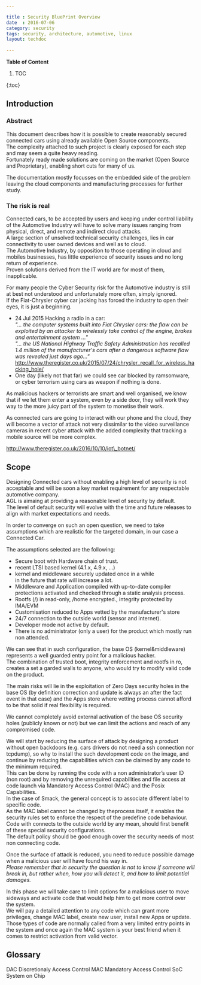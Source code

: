 ```yaml
---

title : Security BluePrint Overview
date  : 2016-07-06
category: security
tags: security, architecture, automotive, linux
layout: techdoc 
 
---
```


**Table of Content**

1. TOC

{:toc}

## Introduction

### Abstract

This document describes how it is possible to create reasonably secured connected cars using already available Open Source components.  
The complexity attached to such project is clearly exposed for each step and may seem a quite heavy reading.  
Fortunately ready made solutions are coming on the market (Open Source and Proprietary), enabling short cuts for many of us.

The documentation mostly focusses on the embedded side of the problem leaving the cloud components and manufacturing processes for further study.

### The risk is real

Connected cars, to be accepted by users and keeping under control liability of the Automotive Industry will have to solve many issues ranging from physical, direct, and remote and indirect cloud attacks.  
A large section of unsolved technical security challenges, lies in car connectivity to user owned devices and well as to cloud.  
The Automotive Industry, by opposition to those operating in cloud and mobiles businesses, has little experience of security issues and no long return of experience.  
Proven solutions derived from the IT world are for most of them, inapplicable.

For many people the Cyber Security risk for the Automotive industry is still at best not understood and unfortunately more often, simply ignored.  
If the Fiat-Chrysler cyber car jacking has forced the industry to open their eyes, it is just a beginning.

- 24 Jul 2015 Hacking a radio in a car:  
    *"… the computer systems built into Fiat Chrysler cars: the flaw can
    be exploited by an attacker to wirelessly take control of the
    engine, brakes and entertainment system ..."  
    "… the US National Highway Traffic Safety Administration has
    recalled 1.4 million of the manufacturer's cars after a dangerous
    software flaw was revealed just days ago..."*  
    <http://www.theregister.co.uk/2015/07/24/chrysler_recall_for_wireless_hacking_hole/>
- One day (likely not that far) we could see car blocked by
    ramsomware, or cyber terrorism using cars as weapon if nothing is
    done.  

As malicious hackers or terrorists are smart and well organised, we know 
that if we let them enter a system, even by a side door, they will work
they way to the more juicy part of the system to monetise their work.

As connected cars are going to interact with our phone and the cloud,
they will become a vector of attack not very dissimilar to the video
surveillance cameras in recent cyber attack with the added complexity
that tracking a mobile source will be more complex.

 <http://www.theregister.co.uk/2016/10/10/iot\_botnet/>

## Scope

Designing Connected cars without enabling a high level of security is
not acceptable and will be soon a key market requirement for any
respectable automotive company.  
AGL is aimaing at providing a reasonable level of security by default.  
The level of default security will evolve with the time and future releases to align with market expectations and needs.

In order to converge on such an open question, we need to take
assumptions which are realistic for the targeted domain, in our case a
Connected Car.

The assumptions selected are the following:

- Secure boot with Hardware chain of trust.
- recent LTSI based kernel (4.1.x, 4.9.x, ...)
- kernel and middleware securely updated once in a while  
 in the future that rate will increase a lot.
- Middleware and Application compiled with up-to-date compiler
 protections activated and checked through a static analysis process.
- Rootfs (/) in read-only, /home encrypted., integrity protected by
 IMA/EVM
- Customisation reduced to Apps vetted by the manufacturer's store
- 24/7 connection to the outside world (sensor and internet).
- Developer mode not active by default.
- There is no administrator (only a user) for the product which mostly
 run non attended.

We can see that in such configuration, the base OS (kernel&middleware)
represents a well guarded entry point for a malicious hacker.  
The combination of trusted boot, integrity enforcement and rootfs in ro,
creates a set a garded walls to anyone, who would try to modify valid
code on the product.

The main risks will lie in the exploitation of Zero Days security holes
in the base OS (by definition correction and update is always an after
the fact event in that case) and the Apps store where vetting process
cannot afford to be that solid if real flexibility is required.

We cannot completely avoid external activation of the base OS security
holes (publicly known or not) but we can limit the actions and reach of
any compromised code.

We will start by reducing the surface of attack by designing a product
without open backdoors (e.g. cars drivers do not need a ssh connection
nor tcpdump), so why to install the such development code on the image,
and continue by reducing the capabilities which can be claimed by any
code to the minimum required.  
This can be done by running the code with a non administrator’s user ID 
(non root) and by removing the unrequired capabilities and file access 
at code launch via Mandatory Access Control (MAC) and the Posix Capabilities.  
In the case of Smack, the general concept is to associate different
label to specific code.  
As the MAC label cannot be changed by theprocess itself, it enables the security rules set to enforce the respect
of the predefine code behaviour.  
Code with connects to the outside world
by any mean, should first benefit of these special security
configurations.  
The default policy should be good enough cover the security needs of most non connecting code.

Once the surface of attack is reduced, you need to reduce possible
damage when a malicious user will have found his way in.  
*Please remember that in security the question is not to know if someone will
break in, but rather when, how you will detect it, and how to limit
potential damages.*

In this phase we will take care to limit options for a malicious user to
move sideways and activate code that would help him to get more control
over the system.  
We will pay a detailed attention to any code which can
grant more privileges, change MAC label, create new user, install new
Apps or update.  
Those types of code are normally called from a very
limited entry points in the system and once again the MAC system is your
best friend when it comes to restrict activation from valid vector.

## Glossary

DAC Discretionaly Access Control
MAC Mandatory Access Control
SoC System on Chip